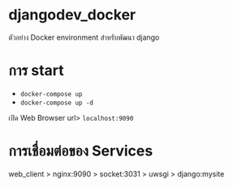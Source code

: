 # djangodev_docker
ตัวอย่าง Docker environment สำหรับพัฒนา django

# การ start
 * `docker-compose up`
 * `docker-compose up -d`
 
 เปิด Web Browser
 url> `localhost:9090`

# การเชื่อมต่อของ Services
web_client > nginx:9090 > socket:3031 > uwsgi > django:mysite
